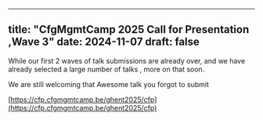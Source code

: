  ---
title: "CfgMgmtCamp 2025 Call for Presentation ,Wave 3"
date: 2024-11-07
draft: false
---

While our first 2 waves of talk submissions are already over,
and we have already selected a large number of talks , more on that soon.

We are  still  welcoming that Awesome talk you forgot to submit 


[https://cfp.cfgmgmtcamp.be/ghent2025/cfp](https://cfp.cfgmgmtcamp.be/ghent2025/cfp)
